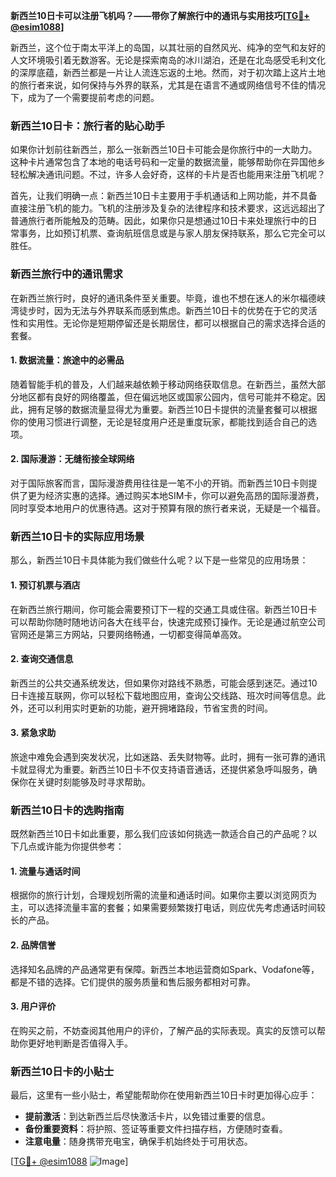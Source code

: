 **新西兰10日卡可以注册飞机吗？——带你了解旅行中的通讯与实用技巧[[TG💪+ @esim1088](https://t.me/s/esim1088)]**

新西兰，这个位于南太平洋上的岛国，以其壮丽的自然风光、纯净的空气和友好的人文环境吸引着无数游客。无论是探索南岛的冰川湖泊，还是在北岛感受毛利文化的深厚底蕴，新西兰都是一片让人流连忘返的土地。然而，对于初次踏上这片土地的旅行者来说，如何保持与外界的联系，尤其是在语言不通或网络信号不佳的情况下，成为了一个需要提前考虑的问题。

### **新西兰10日卡：旅行者的贴心助手**

如果你计划前往新西兰，那么一张新西兰10日卡可能会是你旅行中的一大助力。这种卡片通常包含了本地的电话号码和一定量的数据流量，能够帮助你在异国他乡轻松解决通讯问题。不过，许多人会好奇，这样的卡片是否也能用来注册飞机呢？

首先，让我们明确一点：新西兰10日卡主要用于手机通话和上网功能，并不具备直接注册飞机的能力。飞机的注册涉及复杂的法律程序和技术要求，这远远超出了普通旅行者所能触及的范畴。因此，如果你只是想通过10日卡来处理旅行中的日常事务，比如预订机票、查询航班信息或是与家人朋友保持联系，那么它完全可以胜任。

### **新西兰旅行中的通讯需求**

在新西兰旅行时，良好的通讯条件至关重要。毕竟，谁也不想在迷人的米尔福德峡湾徒步时，因为无法与外界联系而感到焦虑。新西兰10日卡的优势在于它的灵活性和实用性。无论你是短期停留还是长期居住，都可以根据自己的需求选择合适的套餐。

#### **1. 数据流量：旅途中的必需品**

随着智能手机的普及，人们越来越依赖于移动网络获取信息。在新西兰，虽然大部分地区都有良好的网络覆盖，但在偏远地区或国家公园内，信号可能并不稳定。因此，拥有足够的数据流量显得尤为重要。新西兰10日卡提供的流量套餐可以根据你的使用习惯进行调整，无论是轻度用户还是重度玩家，都能找到适合自己的选项。

#### **2. 国际漫游：无缝衔接全球网络**

对于国际旅客而言，国际漫游费用往往是一笔不小的开销。而新西兰10日卡则提供了更为经济实惠的选择。通过购买本地SIM卡，你可以避免高昂的国际漫游费，同时享受本地用户的优惠待遇。这对于预算有限的旅行者来说，无疑是一个福音。

### **新西兰10日卡的实际应用场景**

那么，新西兰10日卡具体能为我们做些什么呢？以下是一些常见的应用场景：

#### **1. 预订机票与酒店**

在新西兰旅行期间，你可能会需要预订下一程的交通工具或住宿。新西兰10日卡可以帮助你随时随地访问各大在线平台，快速完成预订操作。无论是通过航空公司官网还是第三方网站，只要网络畅通，一切都变得简单高效。

#### **2. 查询交通信息**

新西兰的公共交通系统发达，但如果你对路线不熟悉，可能会感到迷茫。通过10日卡连接互联网，你可以轻松下载地图应用，查询公交线路、班次时间等信息。此外，还可以利用实时更新的功能，避开拥堵路段，节省宝贵的时间。

#### **3. 紧急求助**

旅途中难免会遇到突发状况，比如迷路、丢失财物等。此时，拥有一张可靠的通讯卡就显得尤为重要。新西兰10日卡不仅支持语音通话，还提供紧急呼叫服务，确保你在关键时刻能够及时寻求帮助。

### **新西兰10日卡的选购指南**

既然新西兰10日卡如此重要，那么我们应该如何挑选一款适合自己的产品呢？以下几点或许能为你提供参考：

#### **1. 流量与通话时间**

根据你的旅行计划，合理规划所需的流量和通话时间。如果你主要以浏览网页为主，可以选择流量丰富的套餐；如果需要频繁拨打电话，则应优先考虑通话时间较长的产品。

#### **2. 品牌信誉**

选择知名品牌的产品通常更有保障。新西兰本地运营商如Spark、Vodafone等，都是不错的选择。它们提供的服务质量和售后服务都相对可靠。

#### **3. 用户评价**

在购买之前，不妨查阅其他用户的评价，了解产品的实际表现。真实的反馈可以帮助你更好地判断是否值得入手。

### **新西兰10日卡的小贴士**

最后，这里有一些小贴士，希望能帮助你在使用新西兰10日卡时更加得心应手：

- **提前激活**：到达新西兰后尽快激活卡片，以免错过重要的信息。
- **备份重要资料**：将护照、签证等重要文件扫描存档，方便随时查看。
- **注意电量**：随身携带充电宝，确保手机始终处于可用状态。

[[TG💪+ @esim1088](https://t.me/s/esim1088) ![Image](https://i.postimg.cc/4NQfJmqS/Snipaste-2025-05-13-00-14-12.png)]
